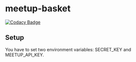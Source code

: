 meetup-basket
=============

[![Codacy Badge](https://www.codacy.com/project/badge/ef556d72271749bb830f90991ef861ad)](https://www.codacy.com/public/zupecnejc_3396/meetup-basket)


Setup
-----
You have to set two environment variables: SECRET_KEY and MEETUP_API_KEY.
